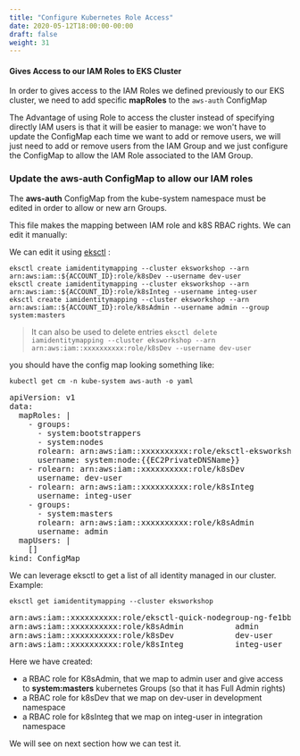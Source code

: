 ```yaml
---
title: "Configure Kubernetes Role Access"
date: 2020-05-12T18:00:00-00:00
draft: false
weight: 31
---
```


#### Gives Access to our IAM Roles to EKS Cluster

In order to gives access to the IAM Roles we defined previously to our EKS cluster, we need to add specific **mapRoles** to the `aws-auth` ConfigMap

The Advantage of using Role to access the cluster instead of specifying directly IAM users is that it will be easier to manage: 
we won't have to update the ConfigMap each time we want to add or remove users, we will just need to add or remove users from 
the IAM Group and we just configure the ConfigMap to allow the IAM Role associated to the IAM Group.

### Update the aws-auth ConfigMap to allow our IAM roles

The **aws-auth** ConfigMap from the kube-system namespace must be edited in order to allow or new arn Groups.

This file makes the mapping between IAM role and k8S RBAC rights. We can edit it manually:

We can edit it using [eksctl](https://github.com/weaveworks/eksctl) :

```
eksctl create iamidentitymapping --cluster eksworkshop --arn arn:aws:iam::${ACCOUNT_ID}:role/k8sDev --username dev-user
eksctl create iamidentitymapping --cluster eksworkshop --arn arn:aws:iam::${ACCOUNT_ID}:role/k8sInteg --username integ-user
eksctl create iamidentitymapping --cluster eksworkshop --arn arn:aws:iam::${ACCOUNT_ID}:role/k8sAdmin --username admin --group system:masters
```
> It can also be used to delete entries
> `eksctl delete iamidentitymapping --cluster eksworkshop --arn arn:aws:iam::xxxxxxxxxx:role/k8sDev --username dev-user`

you should have the config map looking something like:

```
kubectl get cm -n kube-system aws-auth -o yaml
```

<pre>
apiVersion: v1
data:
  mapRoles: |
    - groups:
      - system:bootstrappers
      - system:nodes
      rolearn: arn:aws:iam::xxxxxxxxxx:role/eksctl-eksworkshop-eksctl-nodegro-NodeInstanceRole-14TKBWBD7KWFH
      username: system:node:{{EC2PrivateDNSName}}
    - rolearn: arn:aws:iam::xxxxxxxxxx:role/k8sDev
      username: dev-user
    - rolearn: arn:aws:iam::xxxxxxxxxx:role/k8sInteg
      username: integ-user
    - groups:
      - system:masters
      rolearn: arn:aws:iam::xxxxxxxxxx:role/k8sAdmin
      username: admin
  mapUsers: |
    []
kind: ConfigMap
</pre>

We can leverage eksctl to get a list of all identity managed in our cluster. Example:

```
eksctl get iamidentitymapping --cluster eksworkshop
```

<pre>
arn:aws:iam::xxxxxxxxxx:role/eksctl-quick-nodegroup-ng-fe1bbb6-NodeInstanceRole-1KRYARWGGHPTT	system:node:{{EC2PrivateDNSName}}	system:bootstrappers,system:nodes
arn:aws:iam::xxxxxxxxxx:role/k8sAdmin           admin					system:masters
arn:aws:iam::xxxxxxxxxx:role/k8sDev             dev-user
arn:aws:iam::xxxxxxxxxx:role/k8sInteg           integ-user
</pre>

Here we have created:

- a RBAC role for K8sAdmin, that we map to admin user and give access to **system:masters** kubernetes Groups (so that it has Full Admin rights)
- a RBAC role for k8sDev that we map on dev-user in development namespace
- a RBAC role for k8sInteg that we map on integ-user in integration namespace

We will see on next section how we can test it.